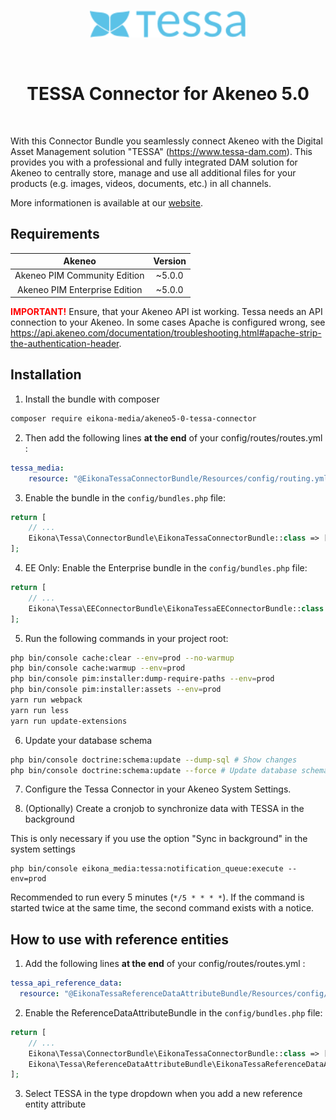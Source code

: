 <p align="center">
  <a href="https://www.tessa-dam.com/" target="_blank" rel="noopener noreferrer">
    <img src="tessa-logo.svg" width=250 alt="TESSA Logo"/>
  </a>
</p>

<p>&nbsp;</p>

<h1 align="center">
  TESSA Connector for Akeneo 5.0
</h1>

<p>&nbsp;</p>

With this Connector Bundle you seamlessly connect Akeneo with the Digital Asset Management solution "TESSA" (https://www.tessa-dam.com).
This provides you with a professional and fully integrated DAM solution for Akeneo to centrally store,
manage and use all additional files for your products (e.g. images, videos, documents, etc.) in all channels.

More informationen is available at our [website](https://www.tessa-dam.com/).

## Requirements

| Akeneo                        | Version |
|:-----------------------------:|:-------:|
| Akeneo PIM Community Edition  | ~5.0.0  |
| Akeneo PIM Enterprise Edition | ~5.0.0  |

<span style="color:red">__IMPORTANT!__</span> Ensure, that your Akeneo API ist working. Tessa needs an API connection to your Akeneo.
In some cases Apache is configured wrong, see https://api.akeneo.com/documentation/troubleshooting.html#apache-strip-the-authentication-header.

## Installation

1) Install the bundle with composer
```bash
composer require eikona-media/akeneo5-0-tessa-connector
```

2) Then add the following lines **at the end** of your config/routes/routes.yml :
```yaml
tessa_media:
    resource: "@EikonaTessaConnectorBundle/Resources/config/routing.yml"
```

3) Enable the bundle in the `config/bundles.php` file:
```php
return [
    // ...
    Eikona\Tessa\ConnectorBundle\EikonaTessaConnectorBundle::class => ['all' => true],
];

```

4) EE Only: Enable the Enterprise bundle in the `config/bundles.php` file:
```php
return [
    // ...
    Eikona\Tessa\EEConnectorBundle\EikonaTessaEEConnectorBundle::class => ['all' => true],
];
```

5) Run the following commands in your project root:
```bash
php bin/console cache:clear --env=prod --no-warmup
php bin/console cache:warmup --env=prod
php bin/console pim:installer:dump-require-paths --env=prod
php bin/console pim:installer:assets --env=prod
yarn run webpack
yarn run less
yarn run update-extensions
```

6) Update your database schema

```bash
php bin/console doctrine:schema:update --dump-sql # Show changes
php bin/console doctrine:schema:update --force # Update database schema
```

7) Configure the Tessa Connector in your Akeneo System Settings.

8) (Optionally) Create a cronjob to synchronize data with TESSA in the background

This is only necessary if you use the option "Sync in background" in the system settings

```
php bin/console eikona_media:tessa:notification_queue:execute --env=prod
```

Recommended to run every 5 minutes (`*/5 * * * *`). If the command is started twice at the same time, the second command exists with a notice.


## How to use with reference entities

1) Add the following lines **at the end** of your config/routes/routes.yml :
```yaml
tessa_api_reference_data:
  resource: "@EikonaTessaReferenceDataAttributeBundle/Resources/config/routing.yml"
```

2) Enable the ReferenceDataAttributeBundle in the `config/bundles.php` file:
```php
return [
    // ...
    Eikona\Tessa\ConnectorBundle\EikonaTessaConnectorBundle::class => ['all' => true], // Already registered
    Eikona\Tessa\ReferenceDataAttributeBundle\EikonaTessaReferenceDataAttributeBundle::class => ['all' => true], // New
];
```

3) Select TESSA in the type dropdown when you add a new reference entity attribute
